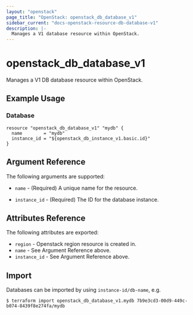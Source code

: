 ```yaml
---
layout: "openstack"
page_title: "OpenStack: openstack_db_database_v1"
sidebar_current: "docs-openstack-resource-db-database-v1"
description: |-
  Manages a V1 database resource within OpenStack.
---
```


# openstack\_db\_database_v1

Manages a V1 DB database resource within OpenStack.

## Example Usage

### Database

```hcl
resource "openstack_db_database_v1" "mydb" {
  name        = "mydb"
  instance_id = "${openstack_db_instance_v1.basic.id}"
}
```

## Argument Reference

The following arguments are supported:

* `name` - (Required) A unique name for the resource.

* `instance_id` - (Required) The ID for the database instance.

## Attributes Reference

The following attributes are exported:

* `region` - Openstack region resource is created in.
* `name` - See Argument Reference above.
* `instance_id` - See Argument Reference above.

## Import

Databases can be imported by using `instance-id/db-name`, e.g.

```
$ terraform import openstack_db_database_v1.mydb 7b9e3cd3-00d9-449c-b074-8439f8e274fa/mydb
```
